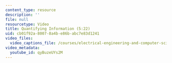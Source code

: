 ```yaml
---
content_type: resource
description: ''
file: null
resourcetype: Video
title: Quantifying Information (5:22)
uid: cb01f92a-8007-8a4b-e86b-abc7e83d1241
video_files:
  video_captions_file: /courses/electrical-engineering-and-computer-science/6-004-computation-structures-spring-2017/c1/c1s2/c1s2v2/quantifying-information-5-22-/qyBuzeUYs2M.vtt
video_metadata:
  youtube_id: qyBuzeUYs2M
---
```

